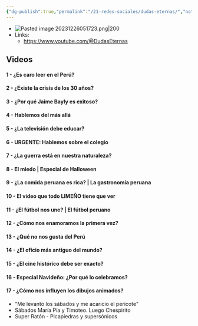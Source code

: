 ```yaml
---
{"dg-publish":true,"permalink":"/21-redes-sociales/dudas-eternas/","noteIcon":""}
---
```


- ![Pasted image 20231226051723.png|200](/img/user/02%20Image/Pasted%20image%2020231226051723.png)
- Links:
	- https://www.youtube.com/@DudasEternas
## Videos
#### 1 - ¿Es caro leer en el Perú?
#### 2 - ¿Existe la crisis de los 30 años?
#### 3 - ¿Por qué Jaime Bayly es exitoso?  
#### 4 - Hablemos del más allá 
#### 5 - ¿La televisión debe educar?
#### 6 - URGENTE: Hablemos sobre el colegio
#### 7 - ¿La guerra está en nuestra naturaleza?
#### 8 - El miedo | Especial de Halloween 
#### 9 - ¿La comida peruana es rica? | La gastronomía peruana
#### 10 - El video que todo LIMEÑO tiene que ver
#### 11 - ¿El fútbol nos une? | El fútbol peruano
#### 12 - ¿Cómo nos enamoramos la primera vez? 
#### 13 - ¿Qué no nos gusta del Perú
#### 14 - ¿El oficio más antiguo del mundo?
#### 15 - ¿El cine histórico debe ser exacto?
#### 16 - Especial Navideño: ¿Por qué lo celebramos?
#### 17 - ¿Cómo nos influyen los dibujos animados?
- "Me levanto los sábados y me acaricio el pericote"
- Sábados María Pía y Timoteo. Luego Chespirito
- Super Ratón - Picapiedras y supersónicos
